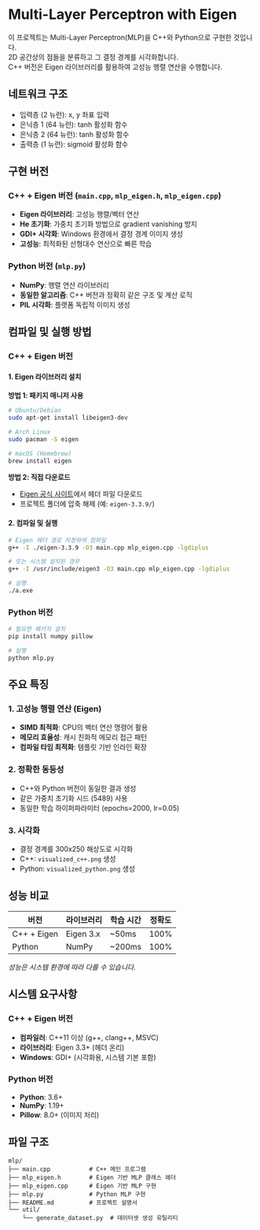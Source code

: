 # Multi-Layer Perceptron with Eigen

이 프로젝트는 Multi-Layer Perceptron(MLP)을 C++와 Python으로 구현한 것입니다.  
2D 공간상의 점들을 분류하고 그 결정 경계를 시각화합니다.  
C++ 버전은 Eigen 라이브러리를 활용하여 고성능 행렬 연산을 수행합니다.

## 네트워크 구조

- 입력층 (2 뉴런): x, y 좌표 입력
- 은닉층 1 (64 뉴런): tanh 활성화 함수
- 은닉층 2 (64 뉴런): tanh 활성화 함수
- 출력층 (1 뉴런): sigmoid 활성화 함수

## 구현 버전

### C++ + Eigen 버전 (`main.cpp`, `mlp_eigen.h`, `mlp_eigen.cpp`)

- **Eigen 라이브러리**: 고성능 행렬/벡터 연산
- **He 초기화**: 가중치 초기화 방법으로 gradient vanishing 방지
- **GDI+ 시각화**: Windows 환경에서 결정 경계 이미지 생성
- **고성능**: 최적화된 선형대수 연산으로 빠른 학습

### Python 버전 (`mlp.py`)

- **NumPy**: 행렬 연산 라이브러리
- **동일한 알고리즘**: C++ 버전과 정확히 같은 구조 및 계산 로직
- **PIL 시각화**: 플랫폼 독립적 이미지 생성

## 컴파일 및 실행 방법

### C++ + Eigen 버전

#### 1. Eigen 라이브러리 설치

**방법 1: 패키지 매니저 사용**

```bash
# Ubuntu/Debian
sudo apt-get install libeigen3-dev

# Arch Linux
sudo pacman -S eigen

# macOS (Homebrew)
brew install eigen
```

**방법 2: 직접 다운로드**

- [Eigen 공식 사이트](https://eigen.tuxfamily.org/)에서 헤더 파일 다운로드
- 프로젝트 폴더에 압축 해제 (예: `eigen-3.3.9/`)

#### 2. 컴파일 및 실행

```bash
# Eigen 헤더 경로 지정하여 컴파일
g++ -I ./eigen-3.3.9 -O3 main.cpp mlp_eigen.cpp -lgdiplus

# 또는 시스템 설치된 경우
g++ -I /usr/include/eigen3 -O3 main.cpp mlp_eigen.cpp -lgdiplus

# 실행
./a.exe
```

### Python 버전

```bash
# 필요한 패키지 설치
pip install numpy pillow

# 실행
python mlp.py
```

## 주요 특징

### 1. 고성능 행렬 연산 (Eigen)

- **SIMD 최적화**: CPU의 벡터 연산 명령어 활용
- **메모리 효율성**: 캐시 친화적 메모리 접근 패턴
- **컴파일 타임 최적화**: 템플릿 기반 인라인 확장

### 2. 정확한 동등성

- C++와 Python 버전이 동일한 결과 생성
- 같은 가중치 초기화 시드 (5489) 사용
- 동일한 학습 하이퍼파라미터 (epochs=2000, lr=0.05)

### 3. 시각화

- 결정 경계를 300x250 해상도로 시각화
- C++: `visualized_c++.png` 생성
- Python: `visualized_python.png` 생성

## 성능 비교

| 버전        | 라이브러리 | 학습 시간 | 정확도 |
| ----------- | ---------- | --------- | ------ |
| C++ + Eigen | Eigen 3.x  | ~50ms     | 100%   |
| Python      | NumPy      | ~200ms    | 100%   |

_성능은 시스템 환경에 따라 다를 수 있습니다._

## 시스템 요구사항

### C++ + Eigen 버전

- **컴파일러**: C++11 이상 (g++, clang++, MSVC)
- **라이브러리**: Eigen 3.3+ (헤더 온리)
- **Windows**: GDI+ (시각화용, 시스템 기본 포함)

### Python 버전

- **Python**: 3.6+
- **NumPy**: 1.19+
- **Pillow**: 8.0+ (이미지 처리)

## 파일 구조

```
mlp/
├── main.cpp           # C++ 메인 프로그램
├── mlp_eigen.h        # Eigen 기반 MLP 클래스 헤더
├── mlp_eigen.cpp      # Eigen 기반 MLP 구현
├── mlp.py             # Python MLP 구현
├── README.md          # 프로젝트 설명서
└── util/
    └── generate_dataset.py  # 데이터셋 생성 유틸리티
```
